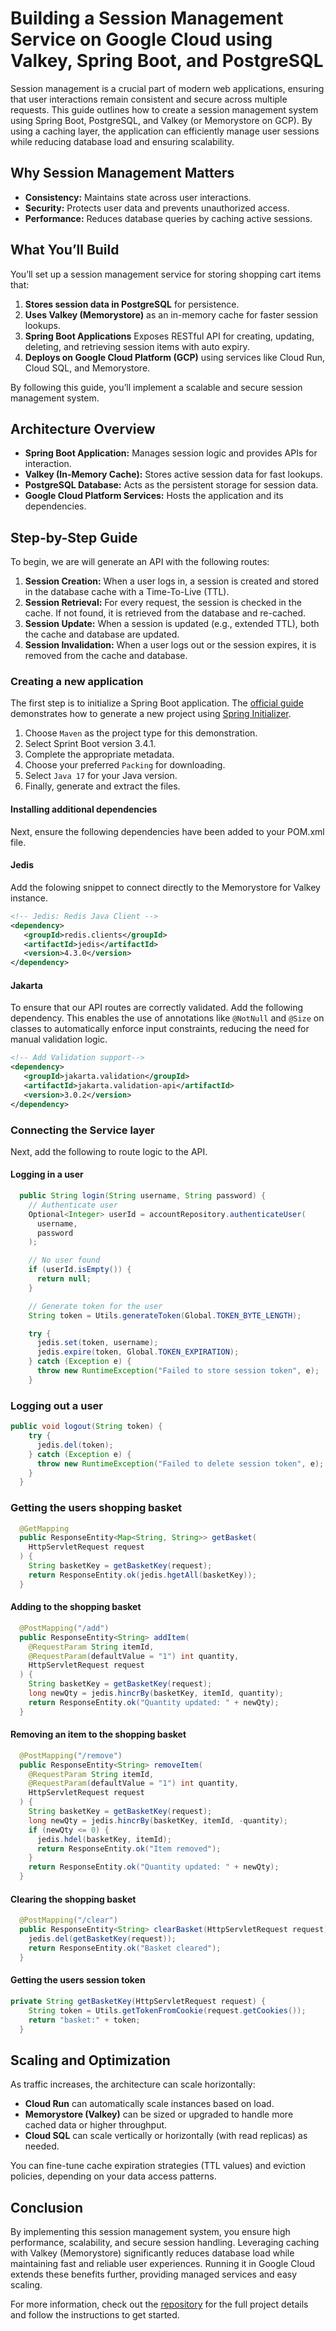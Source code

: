 # Building a Session Management Service on Google Cloud using Valkey, Spring Boot, and PostgreSQL

Session management is a crucial part of modern web applications, ensuring that user interactions remain consistent and secure across multiple requests. This guide outlines how to create a session management system using Spring Boot, PostgreSQL, and Valkey (or Memorystore on GCP). By using a caching layer, the application can efficiently manage user sessions while reducing database load and ensuring scalability.

## Why Session Management Matters

- **Consistency:** Maintains state across user interactions.
- **Security:** Protects user data and prevents unauthorized access.
- **Performance:** Reduces database queries by caching active sessions.

## What You’ll Build

You’ll set up a session management service for storing shopping cart items that:

1. **Stores session data in PostgreSQL** for persistence.
2. **Uses Valkey (Memorystore)** as an in-memory cache for faster session lookups.
3. **Spring Boot Applications** Exposes RESTful API for creating, updating, deleting, and retrieving session items with auto expiry.
4. **Deploys on Google Cloud Platform (GCP)** using services like Cloud Run, Cloud SQL, and Memorystore.

By following this guide, you’ll implement a scalable and secure session management system.

## Architecture Overview

- **Spring Boot Application:** Manages session logic and provides APIs for interaction.
- **Valkey (In-Memory Cache):** Stores active session data for fast lookups.
- **PostgreSQL Database:** Acts as the persistent storage for session data.
- **Google Cloud Platform Services:** Hosts the application and its dependencies.

## Step-by-Step Guide

To begin, we are will generate an API with the following routes:

1. **Session Creation:** When a user logs in, a session is created and stored in the database cache with a Time-To-Live (TTL).
2. **Session Retrieval:** For every request, the session is checked in the cache. If not found, it is retrieved from the database and re-cached.
3. **Session Update:** When a session is updated (e.g., extended TTL), both the cache and database are updated.
4. **Session Invalidation:** When a user logs out or the session expires, it is removed from the cache and database.

### Creating a new application

The first step is to initialize a Spring Boot application. The [official guide](https://spring.io/guides/gs/spring-boot) demonstrates how to generate a new project using [Spring Initializer](https://start.spring.io/).

1. Choose `Maven` as the project type for this demonstration.
2. Select Sprint Boot version 3.4.1.
3. Complete the appropriate metadata.
4. Choose your preferred `Packing` for downloading.
5. Select `Java 17` for your Java version.
6. Finally, generate and extract the files.

#### Installing additional dependencies

Next, ensure the following dependencies have been added to your POM.xml file.

#### Jedis

Add the folowing snippet to connect directly to the Memorystore for Valkey instance.

```xml
<!-- Jedis: Redis Java Client -->
<dependency>
   <groupId>redis.clients</groupId>
   <artifactId>jedis</artifactId>
   <version>4.3.0</version>
</dependency>
```

#### Jakarta

To ensure that our API routes are correctly validated. Add the following dependency.
This enables the use of annotations like `@NotNull` and `@Size` on classes to automatically enforce input constraints, reducing the need for manual validation logic.

```xml
<!-- Add Validation support-->
<dependency>
   <groupId>jakarta.validation</groupId>
   <artifactId>jakarta.validation-api</artifactId>
   <version>3.0.2</version>
</dependency>
```

### Connecting the Service layer

Next, add the following to route logic to the API.

#### Logging in a user

```java
  public String login(String username, String password) {
    // Authenticate user
    Optional<Integer> userId = accountRepository.authenticateUser(
      username,
      password
    );

    // No user found
    if (userId.isEmpty()) {
      return null;
    }

    // Generate token for the user
    String token = Utils.generateToken(Global.TOKEN_BYTE_LENGTH);

    try {
      jedis.set(token, username);
      jedis.expire(token, Global.TOKEN_EXPIRATION);
    } catch (Exception e) {
      throw new RuntimeException("Failed to store session token", e);
    }
```

### Logging out a user

```java
public void logout(String token) {
    try {
      jedis.del(token);
    } catch (Exception e) {
      throw new RuntimeException("Failed to delete session token", e);
    }
  }
```

### Getting the users shopping basket

```java
  @GetMapping
  public ResponseEntity<Map<String, String>> getBasket(
    HttpServletRequest request
  ) {
    String basketKey = getBasketKey(request);
    return ResponseEntity.ok(jedis.hgetAll(basketKey));
  }
```

#### Adding to the shopping basket

```java
  @PostMapping("/add")
  public ResponseEntity<String> addItem(
    @RequestParam String itemId,
    @RequestParam(defaultValue = "1") int quantity,
    HttpServletRequest request
  ) {
    String basketKey = getBasketKey(request);
    long newQty = jedis.hincrBy(basketKey, itemId, quantity);
    return ResponseEntity.ok("Quantity updated: " + newQty);
  }
```

#### Removing an item to the shopping basket

```java
  @PostMapping("/remove")
  public ResponseEntity<String> removeItem(
    @RequestParam String itemId,
    @RequestParam(defaultValue = "1") int quantity,
    HttpServletRequest request
  ) {
    String basketKey = getBasketKey(request);
    long newQty = jedis.hincrBy(basketKey, itemId, -quantity);
    if (newQty <= 0) {
      jedis.hdel(basketKey, itemId);
      return ResponseEntity.ok("Item removed");
    }
    return ResponseEntity.ok("Quantity updated: " + newQty);
  }

```

#### Clearing the shopping basket

```java
  @PostMapping("/clear")
  public ResponseEntity<String> clearBasket(HttpServletRequest request) {
    jedis.del(getBasketKey(request));
    return ResponseEntity.ok("Basket cleared");
  }
```

#### Getting the users session token

```java
private String getBasketKey(HttpServletRequest request) {
    String token = Utils.getTokenFromCookie(request.getCookies());
    return "basket:" + token;
  }
```

## Scaling and Optimization

As traffic increases, the architecture can scale horizontally:

- **Cloud Run** can automatically scale instances based on load.
- **Memorystore (Valkey)** can be sized or upgraded to handle more cached data or higher throughput.
- **Cloud SQL** can scale vertically or horizontally (with read replicas) as needed.

You can fine-tune cache expiration strategies (TTL values) and eviction policies, depending on your data access patterns.

## Conclusion

By implementing this session management system, you ensure high performance, scalability, and secure session handling. Leveraging caching with Valkey (Memorystore) significantly reduces database load while maintaining fast and reliable user experiences. Running it in Google Cloud extends these benefits further, providing managed services and easy scaling.

For more information, check out the [repository](https://github.com/GoogleCloudPlatform/java-docs-samples/tree/main/memorystore/valkey/session) for the full project details and follow the instructions to get started.
